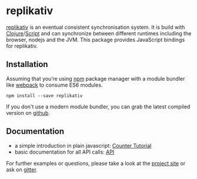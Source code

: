 # replikativ

[replikativ](http://replikativ.io) is an eventual consistent synchronisation system. It is build with [Clojure](https://clojure.org)/[Script](https://clojurescript.org) and can synchronize between different runtimes including the browser, nodejs and the JVM. This package provides JavaScript bindings for replikativ.


## Installation

Assuming that you’re using [npm](https://www.npmjs.com) package manager with a module bundler like [webpack](https://webpack.github.io) to consume ES6 modules.

~~~
npm install --save replikativ
~~~

If you don't use a modern module bundler, you can grab the latest compiled version on [github](https://github.com/replikativ/replikativ).

## Documentation

- a simple introduction in plain javascript: [Counter Tutorial](https://github.com/replikativ/replikativ/blob/master/npm/doc/tutorial.md)
- basic documentation for all API calls: [API](https://github.com/replikativ/replikativ/blob/master/npm/doc/api.md)

For further examples or questions, please take a look at the [project site](http://replikativ.io) or ask on [gitter](https://gitter.im/replikativ/replikativ).
